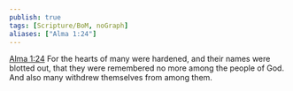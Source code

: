 ```yaml
---
publish: true
tags: [Scripture/BoM, noGraph]
aliases: ["Alma 1:24"]
---
```

[Alma 1:24](https://churchofjesuschrist.org/study/scriptures/bofm/alma/1?lang=eng&id=p24#p24) For the hearts of many were hardened, and their names were blotted out, that they were remembered no more among the people of God. And also many withdrew themselves from among them.
